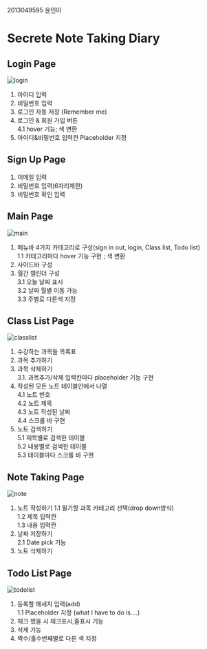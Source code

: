 2013049595 윤인아
# Secrete Note Taking Diary
## Login Page
![login](https://github.com/inayun/opensource/blob/master/note_project/screenshot/login.png)
1. 아이디 입력 
2. 비밀번호 입력
3. 로그인 자동 저장 (Remember me)
4. 로그인 & 회원 가입 버튼  
4.1 hover 기능; 색 변환
5. 아이디&비밀번호 입력칸 Placeholder 지정
## Sign Up Page
1. 이메일 입력
2. 비밀번호 입력(6자리제한)
3. 비밀번호 확인 입력 
##  Main Page
![main](https://github.com/inayun/opensource/blob/master/note_project/screenshot/main.png)
1. 메뉴바 4가지 카테고리로 구성(sign in out, login, Class list, Todo list)  
1.1 카테고리마다 hover 기능 구현 ; 색 변환
2. 사이드바 구성
3. 월간 캘린더 구성  
3.1 오늘 날짜 표시  
3.2 날짜 월별 이동 가능  
3.3 주별로 다른색 지정  
##  Class List Page
![classlist](https://github.com/inayun/opensource/blob/master/note_project/screenshot/classlist.png)
1. 수강하는 과목들 목록표
2. 과목 추가하기
3. 과목 삭제하기  
3.1. 과목추가/삭제 입력칸마다 placeholder 기능 구현
4. 작성된 모든 노트 테이블안에서 나열   
4.1 노트 번호  
4.2 노트 제목  
4.3 노트 작성된 날짜  
4.4 스크롤 바 구현  
5. 노트 검색하기  
5.1 제목별로 검색한 테이블  
5.2 내용별로 검색한 테이블  
5.3 테이블마다 스크롤 바 구현  
##  Note Taking Page
![note](https://github.com/inayun/opensource/blob/master/note_project/screenshot/note.png)
1. 노트 작성하기 
1.1 필기할 과목 카테고리 선택(drop down방식)  
1.2 제목 입력칸  
1.3 내용 입력칸  
2. 날짜 저장하기  
2.1 Date pick 기능
3. 노트 삭제하기
## Todo List Page
![todolist](https://github.com/inayun/opensource/blob/master/note_project/screenshot/todolist.png)
1. 등록할 메세지 입력(add)  
1.1 Placeholder 지정 (what I have to do is....)
2. 체크 했을 시 체크표시,줄표시 기능
3. 삭제 가능
4. 짝수/홀수번째별로 다른 색 지정